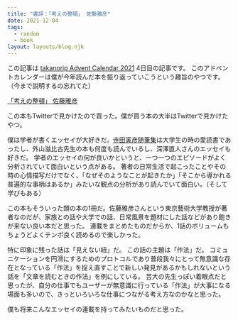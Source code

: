```yaml
---
title: "書評：「考えの整頓」 佐藤雅彦"
date: 2021-12-04
tags:
  - random
  - book
layout: layouts/blog.njk
---
```


この記事は [takanorip Advent Calendar 2021](https://adventar.org/calendars/7125) 4日目の記事です。
このアドベントカレンダーは僕が今年読んだ本を振り返っていこうという趣旨のやつです。（今まで説明するの忘れてた）

[「考えの整頓」 佐藤雅彦](https://www.kurashi-no-techo.co.jp/books/b_1147.html)

この本もTwitterで見かけたので買った。僕が買う本の大半はTwitterで見かけたやつ。

僕は学者が書くエッセイが大好きだ。[寺田寅彦随筆集](https://www.iwanami.co.jp/book/b249129.html)は大学生の時の愛読書であったし、外山滋比古先生の本も何度も読んでいるし、深澤直人さんのエッセイも好きだ。
学者のエッセイの何が良いかというと、一つ一つのエピソードがよく分析されていて面白いという点がある。
著者の日常生活で起こったことやその時の心情描写だけでなく、「なぜそのようなことが起きたか」「そこから導かれる普遍的な事柄はあるか」みたいな観点の分析があり読んでいて面白い。（そして学びもある）

この本もそういった類の本の1冊だ。佐藤雅彦さんという東京藝術大学教授が著者なのだが、家族との話や大学での話、日常風景を題材にした話などがあり飽きが来ない良い本だと思った。
連載をまとめたものだからか、1話のボリュームもちょうどよくテンポ良く読めるので楽しかった。

特に印象に残った話は「見えない紐」だ。
この話の主題は「作法」だ。
コミュニケーションを円滑にするためのプロトコルであり普段我々にとって無意識な存在となっている「作法」を捉え直すことで新しい発見があるかもしれないという話を「文章を読むときの作法」を例にしている。
芸大の先生っぽい着眼点だと思ったが、自分の仕事でもユーザーが無意識に行っている「作法」が大事になる場面も多いので、きっといろいろな仕事につながる考え方なのかなと思った。

僕も将来こんなエッセイの連載を持ってみたいものだと思った。
